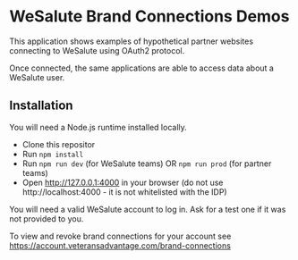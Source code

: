 # WeSalute Brand Connections Demos

This application shows examples of hypothetical partner websites connecting to WeSalute using OAuth2 protocol.

Once connected, the same applications are able to access data about a WeSalute user.

## Installation

You will need a Node.js runtime installed locally.

- Clone this repositor
- Run `npm install`
- Run `npm run dev` (for WeSalute teams) OR  `npm run prod` (for partner teams)
- Open http://127.0.0.1:4000 in your browser (do not use http://localhost:4000 - it is not whitelisted with the IDP)

You will need a valid WeSalute account to log in. Ask for a test one if it was not provided to you.

To view and revoke brand connections for your account see https://account.veteransadvantage.com/brand-connections
